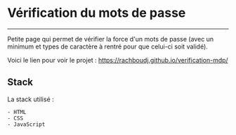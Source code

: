 # Vérification du mots de passe

***

Petite page qui permet de vérifier la force d'un mots de passe (avec un minimum et types de caractère à rentré pour que celui-ci soit validé).

Voici le lien pour voir le projet : https://rachboudj.github.io/verification-mdp/


## Stack

La stack utilisé : 

    - HTML 
    - CSS
    - JavaScript
